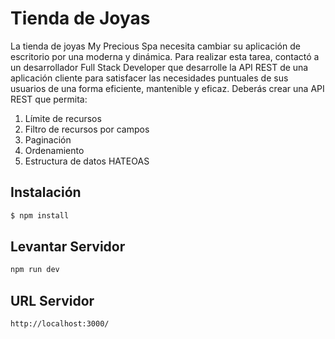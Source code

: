 # Tienda de Joyas

La tienda de joyas My Precious Spa necesita cambiar su aplicación de escritorio por una
moderna y dinámica. Para realizar esta tarea, contactó a un desarrollador Full Stack
Developer que desarrolle la API REST de una aplicación cliente para satisfacer las
necesidades puntuales de sus usuarios de una forma eficiente, mantenible y eficaz.
Deberás crear una API REST que permita:

1. Límite de recursos
2. Filtro de recursos por campos
3. Paginación
4. Ordenamiento
5. Estructura de datos HATEOAS

## Instalación

```bash
$ npm install
```

## Levantar Servidor

```bash
npm run dev
```

## URL Servidor

```
http://localhost:3000/
```
